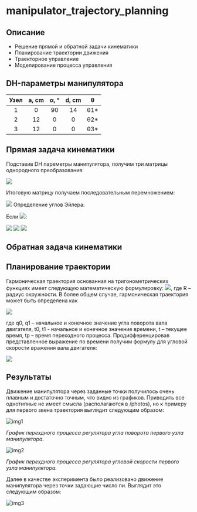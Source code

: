 # manipulator_trajectory_planning
## Описание
- Решение прямой и обратной задачи кинематики
- Планирование траектории движения
- Траекторное управление
- Моделирование процесса управления

## DH-параметры манипулятора
| Узел | a, cm | α, ° | d, cm | θ |
|:----:|:------:|:------------:|:------:|:-------:|
| 1 | 0 | 90 | 14 | θ1* |
| 2 | 12 | 0 | 0 | θ2* |
|3| 12 | 0 | 0 | θ3* |

## Прямая задача кинематики
Подставив DH пареметры манипулятора, получим три матрицы однородного преобразования:  

<img src="https://latex.codecogs.com/gif.latex?T_i=\begin{bmatrix}cos(\theta)&-sin(\theta)cos(\alpha)&sin(\theta)sin(\alpha)&a\cdot\cos(\theta)\\sin(\theta)&cos(\theta)cos(\alpha)&-cos(\theta)sin(\alpha)&a\cdot\sin(\alpha)\\0&sin(\alpha)&cos(\alpha)&d\\0&0&0&1\end{bmatrix}">  

Итоговую матрицу получаем последовательным перемножением:  

<img src="https://latex.codecogs.com/gif.latex?T=T_1\cdot\;T_2\cdot\;T_3=\begin{bmatrix}r_1_1&r_1_2&r_1_3&x\\r_2_1&r_2_2&r_2_3&y\\r_3_1&r_3_2&r_3_3&z\\0&0&0&1\end{bmatrix}">  
Определение углов Эйлера:  

Если <img src="https://latex.codecogs.com/gif.latex?r_3_3\neq\pm\1">:  

<img src="https://latex.codecogs.com/gif.latex?\theta=atan2(\pm\sqrt{(1-r_3_3^2)},r_3_3)">  

<img src="https://latex.codecogs.com/gif.latex?\phi=atan2(\pm\;r_2_3,\pm\;r_1_3)">  

<img src="https://latex.codecogs.com/gif.latex?\psi=atan2(\pm\;r_3_2,\mp\;r_3_1)">

## Обратная задача кинематики

## Планирование траектории
Гармоническая траектория основанная на тригонометрических функциях имеет
следующую математическую формулировку:
<img src="https://latex.codecogs.com/gif.latex?s(\theta)=R(1-cos(\theta))">, 
где R – радиус окружности.
В более общем случае, гармоническая траектория может быть определена как  

<img src="https://latex.codecogs.com/gif.latex?q(t)=\frac{q_1-q_0}{2}(1-cos(\frac{t-t_0}{t_p}))+q_0">  

где q0, q1 – начальное и конечное значение угла поворота вала двигателя, t0, t1 - начальное и
конечное значение времени, t – текущее время, tp – время переходного процесса.
Продифференцировав представленное выражение по времени получим формулу для
угловой скорости вражения вала двигателя:  

<img src="https://latex.codecogs.com/gif.latex?\dot{q}(t)=\frac{\pi(q_1-q_0)}{2t_p}sin(\frac{\pi(t-t_0)}{t_p})">  

## Результаты
Движение манипулятора через заданные точки получилось очень плавным и достаточно точным, что видно из графиков. Приводить все однотипные не имеет смысла (располагаются в /photos), но к примеру для первого звена траектория выглядит следующим образом:  

![img1](https://github.com/sdupak/manipulator_trajectory_planning/blob/master/photos/comb1.png)  

*График перехдного процесса регулятора угла поворота первого узла манипулятора.*  

![img2](https://github.com/sdupak/manipulator_trajectory_planning/blob/master/photos/vel1.png)    

*График перехдного процесса регулятора угловой скорости первого узла манипулятора.*  

Далее в качестве эксперимента было реализовано движение манипулятора через точки задающие число пи. Выглядит это следующим образом:  

![img3](https://github.com/sdupak/manipulator_trajectory_planning/blob/master/photos/PI.png)
